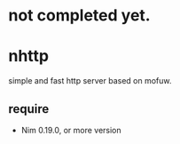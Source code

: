 # not completed yet.

# nhttp

simple and fast http server based on mofuw.

## require
- Nim 0.19.0, or more version
